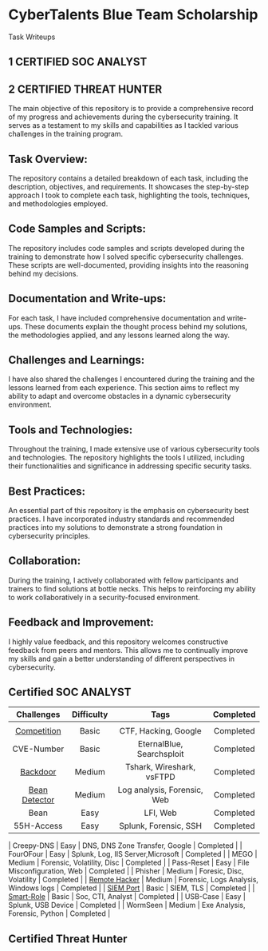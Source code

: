 # CyberTalents Blue Team Scholarship
Task Writeups
## 1 CERTIFIED SOC ANALYST
## 2 CERTIFIED THREAT HUNTER
The main objective of this repository is to provide a comprehensive record of my progress and achievements during the cybersecurity training. It serves as a testament to my skills and capabilities as I tackled various challenges in the training program.

## Task Overview:
The repository contains a detailed breakdown of each task, including the description, objectives, and requirements. It showcases the step-by-step approach I took to complete each task, highlighting the tools, techniques, and methodologies employed.

## Code Samples and Scripts:
The repository includes code samples and scripts developed during the training to demonstrate how I solved specific cybersecurity challenges. These scripts are well-documented, providing insights into the reasoning behind my decisions.

## Documentation and Write-ups:
For each task, I have included comprehensive documentation and write-ups. These documents explain the thought process behind my solutions, the methodologies applied, and any lessons learned along the way.

## Challenges and Learnings:
I have also shared the challenges I encountered during the training and the lessons learned from each experience. This section aims to reflect my ability to adapt and overcome obstacles in a dynamic cybersecurity environment.

## Tools and Technologies:
Throughout the training, I made extensive use of various cybersecurity tools and technologies. The repository highlights the tools I utilized, including their functionalities and significance in addressing specific security tasks.

## Best Practices:
An essential part of this repository is the emphasis on cybersecurity best practices. I have incorporated industry standards and recommended practices into my solutions to demonstrate a strong foundation in cybersecurity principles.

## Collaboration:
During the training, I actively collaborated with fellow participants and trainers to find solutions at bottle necks. This helps to reinforcing my ability to work collaboratively in a security-focused environment.

## Feedback and Improvement:
I highly value feedback, and this repository welcomes constructive feedback from peers and mentors. This allows me to continually improve my skills and gain a better understanding of different perspectives in cybersecurity.


## Certified SOC ANALYST

| Challenges | Difficulty |                                                Tags                                                | Completed |
|:-------------:|:----------:|:--------------------------------------------------------------------------------------------------:|:---------:|
|               |            |                                                                                                    |           |
|      [Competition]()     |    Basic    |                                 CTF, Hacking, Google                                  | Completed |
|     CVE-Number      |    Basic    |                                       EternalBlue, Searchsploit                                       | Completed |
|   [Backdoor](./SOC-ANALYST/Backdoor)   |   Medium   |                                            Tshark, Wireshark, vsFTPD                                            |        Completed   |
|    [Bean Detector]()    |    Medium    |                                 Log analysis, Forensic, Web                               | Completed |
|     Bean    |    Easy    |                                     LFI, Web                                     | Completed |
|    55H-Access    |    Easy    |                              Splunk, Forensic, SSH                             |  Completed|

|     Creepy-DNS    |   Easy   |                               DNS, DNS Zone Transfer, Google                              |      Completed     |
|    FourOFour    |   Easy   |                                   Splunk,  Log, IIS Server,Microsoft                                   |      Completed     |
|     MEGO     |    Medium    |                                       Forensic, Volatility, Disc                                      | Completed |
|   Pass-Reset  |   Easy   |                                     File Misconfiguration, Web                                     |       Completed    |
|    Phisher    |    Medium    |                                     Foresic, Disc, Volatility                                     |        Completed   |
|      [Remote Hacker]()     |   Medium   |                           Forensic, Logs Analysis, Windows logs                          |   Completed        |
|   [SIEM Port]()   |    Basic    |                                        SIEM, TLS                                       | Completed |
|     [Smart-Role]()    |   Basic   |                                 Soc, CTI, Analyst                                 |         Completed  |
|     USB-Case    |    Easy    |                                   Splunk, USB Device                                   | Completed          |
|  WormSeen |   Medium   |                                     Exe Analysis, Forensic, Python                                    |       Completed    |



## Certified Threat Hunter



